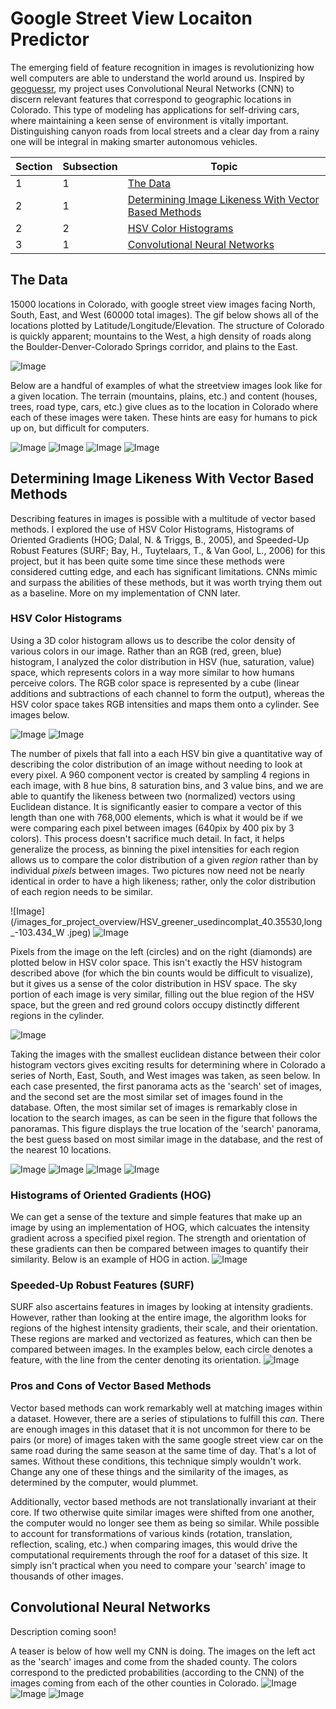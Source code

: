 # Google Street View Locaiton Predictor
The emerging field of feature recognition in images is revolutionizing how well computers are able to understand the world around us. Inspired by [geoguessr](https://geoguessr.com/usa/play), my project uses Convolutional Neural Networks (CNN) to discern relevant features that correspond to geographic locations in Colorado. This type of modeling has applications for self-driving cars, where maintaining a keen sense of environment is vitally important. Distinguishing canyon roads from local streets and a clear day from a rainy one will be integral in making smarter autonomous vehicles.

| Section | Subsection | Topic |
| --- | --- | --- |
| 1 | 1 | [The Data](#the-data) |
| 2 | 1 | [Determining Image Likeness With Vector Based Methods](#determining-image-likeness-with-vector-based-methods) |
| 2 | 2 | [HSV Color Histograms](#HSV-Color-Histograms) |
| 3 | 1 | [Convolutional Neural Networks](#convolutional-nerual-networks) |


## The Data

15000 locations in Colorado, with google street view images facing North, South, East, and West (60000 total images). The gif below shows all of the locations plotted by Latitude/Longitude/Elevation. The structure of Colorado is quickly apparent; mountains to the West, a high density of roads along the Boulder-Denver-Colorado Springs corridor, and plains to the East.

![Image](/images_for_project_overview/data_animation.gif)

Below are a handful of examples of what the streetview images look like for a given location. The terrain (mountains, plains, etc.) and content (houses, trees, road type, cars, etc.) give clues as to the location in Colorado where each of these images were taken. These hints are easy for humans to pick up on, but difficult for computers.

![Image](/images_for_project_overview/pano_df_idx_5.png)
![Image](/images_for_project_overview/pano_df_idx_25.png)
![Image](/images_for_project_overview/pano_df_idx_340.png)
![Image](/images_for_project_overview/pano_df_idx_3100.png)

## Determining Image Likeness With Vector Based Methods

Describing features in images is possible with a multitude of vector based methods. I explored the use of HSV Color Histograms, Histograms of Oriented Gradients (HOG; Dalal, N. & Triggs, B., 2005), and Speeded-Up Robust Features (SURF; Bay, H., Tuytelaars, T., & Van Gool, L., 2006) for this project, but it has been quite some time since these methods were considered cutting edge, and each has significant limitations. CNNs mimic and surpass the abilities of these methods, but it was worth trying them out as a baseline. More on my implementation of CNN later. 

### HSV Color Histograms

Using a 3D color histogram allows us to describe the color density of various colors in our image. Rather than an RGB (red, green, blue) histogram, I analyzed the color distribution in HSV (hue, saturation, value) space, which represents colors in a way more similar to how humans perceive colors. The RGB color space is represented by a cube (linear additions and subtractions of each channel to form the output), whereas the HSV color space takes RGB intensities and maps them onto a cylinder. See images below. 

![Image](/images_for_project_overview/RGB_cube.png) ![Image](/images_for_project_overview/HSV_cylinder.png)

The number of pixels that fall into a each HSV bin give a quantitative way of describing the color distribution of an image without needing to look at every pixel. A 960 component vector is created by sampling 4 regions in each image, with 8 hue bins, 8 saturation bins, and 3 value bins, and we are able to quantify the likeness between two (normalized) vectors using Euclidean distance. It is significantly easier to compare a vector of this length than one with 768,000 elements, which is what it would be if we were comparing each pixel between images (640pix by 400 pix by 3 colors). This process doesn't sacrifice much detail. In fact, it helps generalize the process, as binning the pixel intensities for each region allows us to compare the color distribution of a given *region* rather than by individual *pixels* between images. Two pictures now need not be nearly identical in order to have a high likeness; rather, only the color distribution of each region needs to be similar. 

![Image](/images_for_project_overview/HSV_greener_usedincomplat_40.35530,long_-103.434_W .jpeg) ![Image](/images_for_project_overview/HSV_redder_usedincomp_lat_39.47983,long_-104.558_S.jpeg)

Pixels from the image on the left (circles) and on the right (diamonds) are plotted below in HSV color space. This isn't exactly the HSV histogram described above (for which the bin counts would be difficult to visualize), but it gives us a sense of the color distribution in HSV space. The sky portion of each image is very similar, filling out the blue region of the HSV space, but the green and red ground colors occupy distinctly different regions in the cylinder. 

![Image](/images_for_project_overview/HSV_image_comparison.gif)

Taking the images with the smallest euclidean distance between their color histogram vectors gives exciting results for determining where in Colorado a series of North, East, South, and West images was taken, as seen below. In each case presented, the first panorama acts as the 'search' set of images, and the second set are the most similar set of images found in the database. Often, the most similar set of images is remarkably close in location to the search images, as can be seen in the figure that follows the panoramas. This figure displays the true location of the 'search' panorama, the best guess based on most similar image in the database, and the rest of the nearest 10 locations.

![Image](/images_for_project_overview/pano_likeness_mountains.png)
![Image](/images_for_project_overview/pano_likeness_highway.png) 
![Image](/images_for_project_overview/pano_likeness_grasslands.png) 
![Image](/images_for_project_overview/pano_likeness_all_3.png) 

### Histograms of Oriented Gradients (HOG)
We can get a sense of the texture and simple features that make up an image by using an implementation of HOG, which calcuates the intensity gradient across a specified pixel region. The strength and orientation of these gradients can then be compared between images to quantify their similarity. Below is an example of HOG in action. 
![Image](/images_for_project_overview/raw_img_vs_hog_img_rotate.png)

### Speeded-Up Robust Features (SURF)
SURF also ascertains features in images by looking at intensity gradients. However, rather than looking at the entire image, the algorithm looks for regions of the highest intensity gradients, their scale, and their orientation. These regions are marked and vectorized as features, which can then be compared between images. In the examples below, each circle denotes a feature, with the line from the center denoting its orientation.
![Image](/images_for_project_overview/surf_examples.png)

### Pros and Cons of Vector Based Methods
Vector based methods can work remarkably well at matching images within a dataset. However, there are a series of stipulations to fulfill this *can*. There are enough images in this dataset that it is not uncommon for there to be pairs (or more) of images taken with the same google street view car on the same road during the same season at the same time of day. That's a lot of sames. Without these conditions, this technique simply wouldn't work. Change any one of these things and the similarity of the images, as determined by the computer, would plummet. 

Additionally, vector based methods are not translationally invariant at their core. If two otherwise quite similar images were shifted from one another, the computer would no longer see them as being so similar. While possible to account for transformations of various kinds (rotation, translation, reflection, scaling, etc.) when comparing images, this would drive the computational requirements through the roof for a dataset of this size. It simply isn't practical when you need to compare your 'search' image to thousands of other images. 

## Convolutional Neural Networks 
Description coming soon!

A teaser is below of how well my CNN is doing. The images on the left act as the 'search' images and come from the shaded county. The colors correspond to the predicted probabilities (according to the CNN) of the images coming from each of the other counties in Colorado.
![Image](/images_for_project_overview/county_model_v1.0_Denver_idx_5290.png)
![Image](/images_for_project_overview/county_model_v1.0_Weld_idx_286.png)
![Image](/images_for_project_overview/county_model_v1.0_Summit_idx_2072.png)





